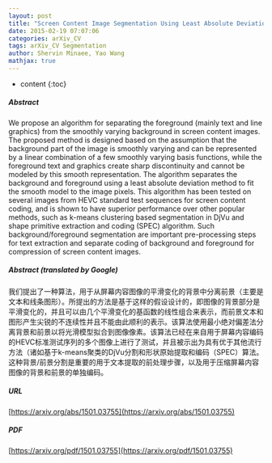 ```yaml
---
layout: post
title: "Screen Content Image Segmentation Using Least Absolute Deviation Fitting"
date: 2015-02-19 07:07:06
categories: arXiv_CV
tags: arXiv_CV Segmentation
author: Shervin Minaee, Yao Wang
mathjax: true
---
```


* content
{:toc}

##### Abstract
We propose an algorithm for separating the foreground (mainly text and line graphics) from the smoothly varying background in screen content images. The proposed method is designed based on the assumption that the background part of the image is smoothly varying and can be represented by a linear combination of a few smoothly varying basis functions, while the foreground text and graphics create sharp discontinuity and cannot be modeled by this smooth representation. The algorithm separates the background and foreground using a least absolute deviation method to fit the smooth model to the image pixels. This algorithm has been tested on several images from HEVC standard test sequences for screen content coding, and is shown to have superior performance over other popular methods, such as k-means clustering based segmentation in DjVu and shape primitive extraction and coding (SPEC) algorithm. Such background/foreground segmentation are important pre-processing steps for text extraction and separate coding of background and foreground for compression of screen content images.

##### Abstract (translated by Google)
我们提出了一种算法，用于从屏幕内容图像的平滑变化的背景中分离前景（主要是文本和线条图形）。所提出的方法是基于这样的假设设计的，即图像的背景部分是平滑变化的，并且可以由几个平滑变化的基函数的线性组合来表示，而前景文本和图形产生尖锐的不连续性并且不能由此顺利的表示。该算法使用最小绝对偏差法分离背景和前景以将光滑模型拟合到图像像素。该算法已经在来自用于屏幕内容编码的HEVC标准测试序列的多个图像上进行了测试，并且被示出为具有优于其他流行方法（诸如基于k-means聚类的DjVu分割和形状原始提取和编码（SPEC）算法。这种背景/前景分割是重要的用于文本提取的前处理步骤，以及用于压缩屏幕内容图像的背景和前景的单独编码。

##### URL
[https://arxiv.org/abs/1501.03755](https://arxiv.org/abs/1501.03755)

##### PDF
[https://arxiv.org/pdf/1501.03755](https://arxiv.org/pdf/1501.03755)

